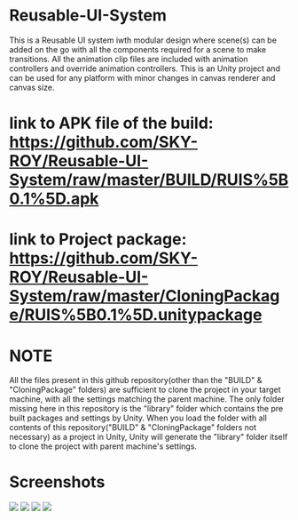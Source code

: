 # Reusable-UI-System

This is a Reusable UI system iwth modular design where scene(s) can be added on the go with all the components required for a scene to make transitions. All the animation clip files are included with animation controllers and override animation controllers. This is an Unity project and can be used for any platform with minor changes in canvas renderer and canvas size. 

# link to APK file of the build: https://github.com/SKY-ROY/Reusable-UI-System/raw/master/BUILD/RUIS%5B0.1%5D.apk
# link to Project package: https://github.com/SKY-ROY/Reusable-UI-System/raw/master/CloningPackage/RUIS%5B0.1%5D.unitypackage

# NOTE
All the files present in this github repository(other than the "BUILD" & "CloningPackage" folders) are sufficient to clone the project in your target machine, with all the settings matching the parent machine. The only folder missing here in this repository is the "library" folder which contains the pre built packages and settings by Unity. When you load the folder with all contents of this repository("BUILD" & "CloningPackage" folders not necessary) as a project in Unity, Unity will generate the "library" folder itself to clone the project with parent machine's settings.

# Screenshots
<img src="BUILD/Screenshots/a3ad81c4-7461-4ff3-9ffb-ec9a785a7531.jpg">
<img src="BUILD/Screenshots/573ba25b-664b-430f-a878-9783403a1470.jpg">
<img src="BUILD/Screenshots/f94e9ec5-f885-4241-98d7-b7c824f5c295.jpg">
<img src="BUILD/Screenshots/805532bc-95d8-481c-91c0-5dd2355e2a4d.jpg">

